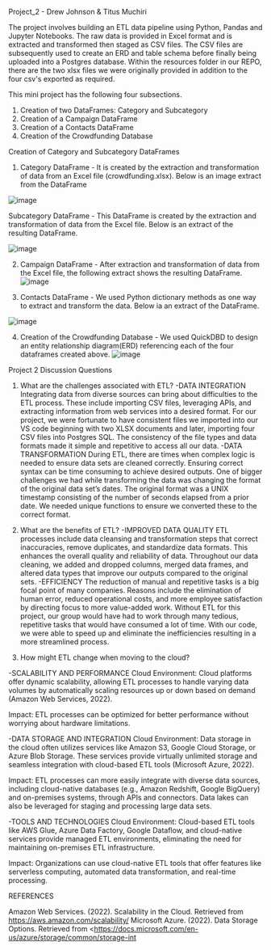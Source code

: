 Project_2 - Drew Johnson & Titus Muchiri

The project involves building an ETL data pipeline using Python, Pandas and Jupyter Notebooks.
The raw data is provided in Excel format and is extracted and transformed then staged as CSV files.
The CSV files are subsequently used to create an ERD and table schema before finally being uploaded into a Postgres database. 
Within the resources folder in our REPO, there are the two xlsx files we were originally provided in addition to the four csv's exported as required.

This mini project has the following four subsections.
1. Creation of two DataFrames: Category and Subcategory
2. Creation of a Campaign DataFrame
3. Creation of a Contacts DataFrame
4. Creation of the Crowdfunding Database

Creation of Category and Subcategory DataFrames 
1. Category DataFrame - 
It is created by the extraction and transformation of data from an Excel file (crowdfunding.xlsx).
Below is an image extract from the DataFrame

![image](https://github.com/user-attachments/assets/5da42603-17ad-48b7-ae09-818c814df34e)


Subcategory DataFrame - 
This DataFrame is created by the extraction and transformation of data from the Excel file. Below is an extract of the resulting DataFrame.

![image](https://github.com/user-attachments/assets/980fda8f-35b8-4136-bccf-0a19b6bb440a)



2. Campaign DataFrame - 
After extraction and transformation of data from the Excel file, the following extract shows the resulting DataFrame.
![image](https://github.com/user-attachments/assets/56d000b9-2a44-4881-a0c1-48aa8b62da9c)


3. Contacts DataFrame - 
We used Python dictionary methods as one way to extract and transform the data.
Below ia an extract of the DataFrame.

![image](https://github.com/user-attachments/assets/9b20a817-14f1-4b53-8efe-86a21ad68caf)



4. Creation of the Crowdfunding Database - 
We used QuickDBD to design an entity relationship diagram(ERD) referencing each of the four dataframes created above.
![image](https://github.com/user-attachments/assets/3ba919ab-ecc9-4393-add0-e1ee48a69818)



Project 2 Discussion Questions

1) What are the challenges associated with ETL?
-DATA INTEGRATION
Integrating data from diverse sources can bring about difficulties to the ETL process. These include importing CSV files, leveraging APIs, and extracting information from web services into a desired format.
For our project, we were fortunate to have consistent files we imported into our VS code beginning with two XLSX documents and later, importing four CSV files into Postgres SQL. The consistency of the file types and data formats made it simple and repetitive to access all our data.
-DATA TRANSFORMATION
During ETL, there are times when complex logic is needed to ensure data sets are cleaned correctly. Ensuring correct syntax can be time consuming to achieve desired outputs.
One of bigger challenges we had while transforming the data was changing the format of the original data set’s dates.  The original format was a UNIX timestamp consisting of the number of seconds elapsed from a prior date. We needed unique functions to ensure we converted these to the correct format. 

2) What are the benefits of ETL?
-IMPROVED DATA QUALITY
ETL processes include data cleansing and transformation steps that correct inaccuracies, remove duplicates, and standardize data formats. This enhances the overall quality and reliability of data.
Throughout our data cleaning, we added and dropped columns, merged data frames, and altered data types that improve our outputs compared to the original sets.
-EFFICIENCY
The reduction of manual and repetitive tasks is a big focal point of many companies. Reasons include the elimination of human error, reduced operational costs, and more employee satisfaction by directing focus to more value-added work.
Without ETL for this project, our group would have had to work through many tedious, repetitive tasks that would have consumed a lot of time. With our code, we were able to speed up and eliminate the inefficiencies resulting in a more streamlined process.

3) How might ETL change when moving to the cloud?

-SCALABILITY AND PERFORMANCE
Cloud Environment: Cloud platforms offer dynamic scalability, allowing ETL processes to handle varying data volumes by automatically scaling resources up or down based on demand (Amazon Web Services, 2022).

Impact: ETL processes can be optimized for better performance without worrying about hardware limitations. 

-DATA STORAGE AND INTEGRATION
 Cloud Environment: Data storage in the cloud often utilizes services like Amazon S3, Google Cloud Storage, or Azure Blob Storage. These services provide virtually unlimited storage and seamless integration with cloud-based ETL tools (Microsoft Azure, 2022).

Impact: ETL processes can more easily integrate with diverse data sources, including cloud-native databases (e.g., Amazon Redshift, Google BigQuery) and on-premises systems, through APIs and connectors. Data lakes can also be leveraged for staging and processing large data sets.

-TOOLS AND TECHNOLOGIES
Cloud Environment: Cloud-based ETL tools like AWS Glue, Azure Data Factory, Google Dataflow, and cloud-native services provide managed ETL environments, eliminating the need for maintaining on-premises ETL infrastructure.

Impact: Organizations can use cloud-native ETL tools that offer features like serverless computing, automated data transformation, and real-time processing. 

REFERENCES

Amazon Web Services. (2022). Scalability in the Cloud. Retrieved from https://aws.amazon.com/scalability/
Microsoft Azure. (2022). Data Storage Options. Retrieved from <https://docs.microsoft.com/en-us/azure/storage/common/storage-int
